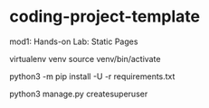# coding-project-template

mod1: Hands-on Lab: Static Pages

virtualenv venv
source venv/bin/activate

python3 -m pip install -U -r requirements.txt

python3 manage.py createsuperuser